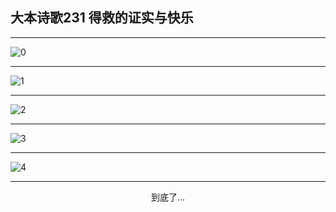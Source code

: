 
## 大本诗歌231 得救的证实与快乐
        
<div id="aplayer0"></div>

---

<img alt="0" data-original="/data/d0230/0">

---

<img alt="1" data-original="/data/d0230/1">

---

<img alt="2" data-original="/data/d0230/2">

---

<img alt="3" data-original="/data/d0230/3">

---

<img alt="4" data-original="/data/d0230/4">

---

<p style="text-align: center">到底了...</p>

<script src="/js/dist-view.js"></script>

<script>
MAIN.id = 'd0230';
        
const ap0 = new APlayer({
    container: document.getElementById('aplayer0'),
    volume: 1,
    loop: 'none',
    preload: 'none',
    audio: [{
        name: '大本诗歌231.mp3',
        artist: '大本诗歌',
        url: 'https://res.wx.qq.com/voice/getvoice?mediaid=MzI0NTk3MDM5M18yMjQ3NDkwNDQw',
        cover: '/favicon'
    }]
});
</script>
